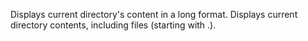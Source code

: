 Displays current directory's content in a long format.
Displays current directory contents, including files (starting with .).
